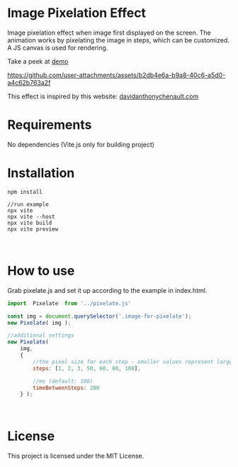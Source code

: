 # Image Pixelation Effect

Image pixelation effect when image first displayed on the screen. The animation works by pixelating the image in steps, which can be customized. A JS canvas is used for rendering.

Take a peek at [demo](https://isladjan.com/lab/pixelate/)

https://github.com/user-attachments/assets/b2db4e6a-b9a8-40c6-a5d0-a4c62b763a2f

This effect is inspired by this website: [davidanthonychenault.com](https://www.davidanthonychenault.com/)
<br />

# Requirements
No dependencies (Vite.js only for building project)
<br />


# Installation
``` 
npm install

//run example
npx vite
npx vite --host
npx vite build
npx vite preview
```
<br />


# How to use
Grab pixelate.js and set it up according to the example in index.html.
```javascript
import  Pixelate  from '../pixelate.js'

const img = document.querySelector('.image-for-pixelate');
new Pixelate( img );

//additional settings
new Pixelate( 
    img, 
    {
        //the pixel size for each step - smaller values represent larger pixels (default: [0.5, 1, 3, 2, 4, 2, 5.5, 6, 7, 10, 20, 40, 80])
        steps: [1, 2, 3, 50, 60, 80, 100],

        //ms (default: 100)
        timeBetweenSteps: 200                
    } );

```
<br />

# License
This project is licensed under the MIT License.
